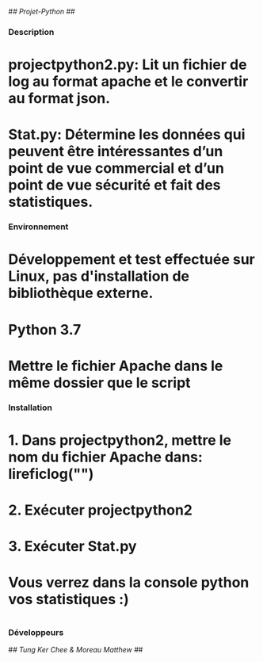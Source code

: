 #*# Projet-Python #*#
### Description ###
# projectpython2.py: Lit un fichier de log au format apache et le convertir au format json.
# Stat.py: Détermine les données qui peuvent être intéressantes d’un point de vue commercial et d’un point de vue sécurité et fait des statistiques.
### Environnement ###
# Développement et test effectuée sur Linux, pas d'installation de bibliothèque externe.
# Python 3.7
# Mettre le fichier Apache dans le même dossier que le script 
### Installation ###
# 1. Dans projectpython2, mettre le nom du fichier Apache dans: lireficlog("")
# 2. Exécuter projectpython2 
# 3. Exécuter Stat.py 
# 
# Vous verrez dans la console python vos statistiques :)
#
#
#
#
#
#
#
#
#
#
#
#
#
#
#
#
#
#
#
#
#
#
#
#
#
#
#
### Développeurs ###
#*# Tung Ker Chee & Moreau Matthew #*#

